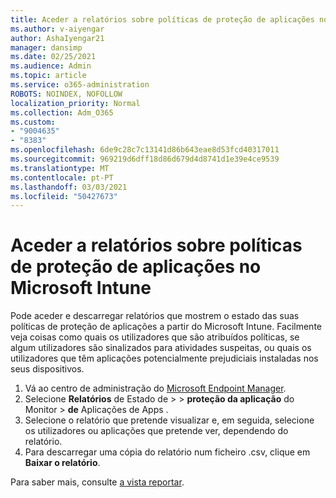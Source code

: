 ```yaml
---
title: Aceder a relatórios sobre políticas de proteção de aplicações no Microsoft Intune
ms.author: v-aiyengar
author: AshaIyengar21
manager: dansimp
ms.date: 02/25/2021
ms.audience: Admin
ms.topic: article
ms.service: o365-administration
ROBOTS: NOINDEX, NOFOLLOW
localization_priority: Normal
ms.collection: Adm_O365
ms.custom:
- "9004635"
- "8383"
ms.openlocfilehash: 6de9c28c7c13141d86b643eae8d53fcd40317011
ms.sourcegitcommit: 969219d6dff18d86d679d4d8741d1e39e4ce9539
ms.translationtype: MT
ms.contentlocale: pt-PT
ms.lasthandoff: 03/03/2021
ms.locfileid: "50427673"
---
```

# <a name="access-reports-about-app-protection-policies-in-microsoft-intune"></a>Aceder a relatórios sobre políticas de proteção de aplicações no Microsoft Intune

Pode aceder e descarregar relatórios que mostrem o estado das suas políticas de proteção de aplicações a partir do Microsoft Intune. Facilmente veja coisas como quais os utilizadores que são atribuídos políticas, se algum utilizadores são sinalizados para atividades suspeitas, ou quais os utilizadores que têm aplicações potencialmente prejudiciais instaladas nos seus dispositivos.

1. Vá ao centro de administração do [Microsoft Endpoint Manager](https://go.microsoft.com/fwlink/?linkid=2109431).
1. Selecione **Relatórios** de Estado de  >    >  **proteção da aplicação** do Monitor  >  **de** Aplicações de Apps .
1. Selecione o relatório que pretende visualizar e, em seguida, selecione os utilizadores ou aplicações que pretende ver, dependendo do relatório.
1. Para descarregar uma cópia do relatório num ficheiro .csv, clique em **Baixar o relatório**.

Para saber mais, consulte [a vista reportar](https://go.microsoft.com/fwlink/?linkid=2109431).

